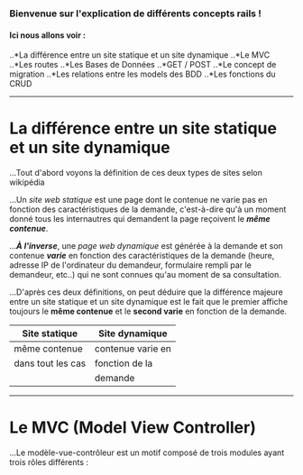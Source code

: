 ### Bienvenue sur l'explication de différents concepts rails !

#### Ici nous allons voir :

..*La différence entre un site statique et un site dynamique
..*Le MVC
..*Les routes
..*Les Bases de Données
..*GET / POST
..*Le concept de migration
..*Les relations entre les models des BDD
..*Les fonctions du CRUD

---

# La différence entre un site statique et un site dynamique

...Tout d'abord voyons la définition de ces deux types de sites selon wikipédia

...Un _site web statique_ est une page dont le contenue ne varie pas en fonction des caractéristiques de la demande, c'est-à-dire qu'à un moment donné tous les internautres qui demandent la page reçoivent le **_même contenue_**.

...**_À l'inverse_**, une _page web dynamique_ est générée à la demande et son contenue **_varie_** en fonction des caractéristiques de la demande (heure, adresse IP de l'ordinateur du demandeur, formulaire rempli par le demandeur, etc..) qui ne sont connues qu'au moment de sa consultation.

...D'après ces deux définitions, on peut déduire que la différence majeure entre un site statique et un site dynamique est le fait que le premier affiche toujours le **même contenue** et le **second varie** en fonction de la demande.

|Site statique    |Site dynamique    |
|-----------------|------------------|
|même contenue    |contenue varie en |
|dans tout les cas|fonction de la    |
|                 |demande           |

___

# Le MVC (Model View Controller)

...Le modèle-vue-contrôleur est un motif composé de trois modules ayant trois rôles différents :




